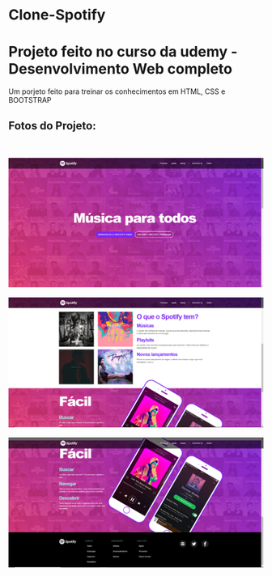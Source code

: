 # Clone-Spotify
<h1>Projeto feito no curso da udemy - Desenvolvimento Web completo</h1>
<p>Um porjeto feito para treinar os conhecimentos em HTML, CSS e BOOTSTRAP</p>

<h2>Fotos do Projeto:</h2>
<br /><br />
<img src="fotosPrj/1.png">
<br /><br />
<img src="fotosPrj/2.png">
<br /><br />
<img src="fotosPrj/3.png">
<br /><br />
